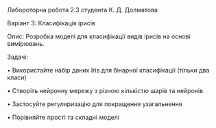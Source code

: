 Лабороторна робота 2.3 студента К. Д. Долматова

Варіант 3: Класифікація ірисів

Опис: Розробка моделі для класифікації видів ірисів на основі вимірювань.

Задачі:

•	Використайте набір даних Iris для бінарної класифікації (тільки два класи)

•	Створіть нейронну мережу з різною кількістю шарів та нейронів

•	Застосуйте регуляризацію для покращення узагальнення

•	Порівняйте прості та складні моделі
